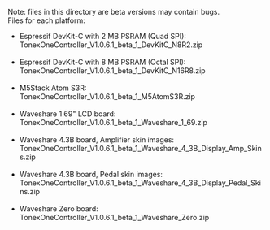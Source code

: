 Note: files in this directory are beta versions may contain bugs.
<br>
Files for each platform:
- Espressif DevKit-C with 2 MB PSRAM (Quad SPI):<br>
TonexOneController_V1.0.6.1_beta_1_DevKitC_N8R2.zip
<br><br>
- Espressif DevKit-C with 8 MB PSRAM (Octal SPI):<br>
TonexOneController_V1.0.6.1_beta_1_DevKitC_N16R8.zip
<br><br>
- M5Stack Atom S3R:<br>
TonexOneController_V1.0.6.1_beta_1_M5AtomS3R.zip
<br><br>
- Waveshare 1.69" LCD board:<br>
TonexOneController_V1.0.6.1_beta_1_Waveshare_1_69.zip
<br><br>
- Waveshare 4.3B board, Amplifier skin images:<br>
TonexOneController_V1.0.6.1_beta_1_Waveshare_4_3B_Display_Amp_Skins.zip
<br><br>
- Waveshare 4.3B board, Pedal skin images:<br>
TonexOneController_V1.0.6.1_beta_1_Waveshare_4_3B_Display_Pedal_Skins.zip
<br><br>
- Waveshare Zero board:<br>
TonexOneController_V1.0.6.1_beta_1_Waveshare_Zero.zip
